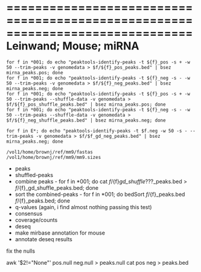 ==============================================================================
Leinwand; Mouse; miRNA
==============================================================================

    for f in *001; do echo "peaktools-identify-peaks -t ${f}_pos -s + -w 50 --trim-peaks -v genomedata > $f/${f}_pos_peaks.bed" | bsez mirna_peaks.pos; done
    for f in *001; do echo "peaktools-identify-peaks -t ${f}_neg -s - -w 50 --trim-peaks -v genomedata > $f/${f}_neg_peaks.bed" | bsez mirna_peaks.neg; done
    for f in *001; do echo "peaktools-identify-peaks -t ${f}_pos -s + -w 50 --trim-peaks --shuffle-data -v genomedata > $f/${f}_pos_shuffle_peaks.bed" | bsez mirna_peaks.pos; done
    for f in *001; do echo "peaktools-identify-peaks -t ${f}_neg -s - -w 50 --trim-peaks --shuffle-data -v genomedata > $f/${f}_neg_shuffle_peaks.bed" | bsez mirna_peaks.neg; done

    for f in E*; do echo "peaktools-identify-peaks -t $f.neg -w 50 -s - --trim-peaks -v genomedata > $f/$f_gd_neg_peaks.bed" | bsez mirna_peaks.neg; done

    /vol1/home/brownj/ref/mm9/fastas
    /vol1/home/brownj/ref/mm9/mm9.sizes
    
* peaks
* shuffled-peaks
* combine peaks - for f in *001; do cat $f/${f}_gd_shuffle_???_peaks.bed > $f/${f}_gd_shuffle_peaks.bed; done
* sort the combined-peaks - for f in *001; do bedSort $f/${f}_peaks.bed $f/${f}_peaks.bed; done
* q-values (again, i find almost nothing passing this test)
* consensus
* coverage/counts
* deseq
* make mirbase annotation for mouse
* annotate deseq results

fix the nulls

awk '$2!="None"' pos.null neg.null > peaks.null
cat pos neg > peaks.bed